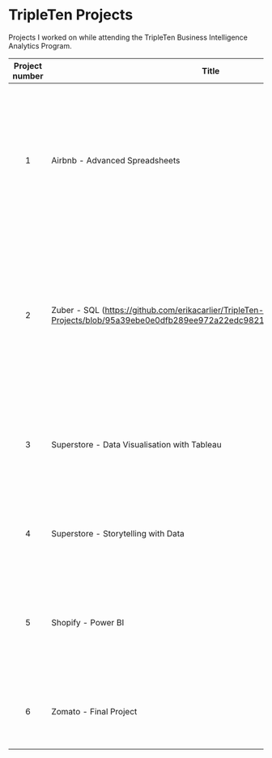 # TripleTen Projects
Projects I worked on while attending the TripleTen Business Intelligence Analytics Program.


| Project number | Title | Description |
| :-----------: | ----------- |----------- |
| 1 | Airbnb - Advanced Spreadsheets | The project task was to analyze data from Airbnb and decide which Manhattan neighborhood investors should purchase their next group of short term rentals in. |
| 2 | Zuber - SQL (https://github.com/erikacarlier/TripleTen-Projects/blob/95a39ebe0e0dfb289ee972a22edc98212da2c1bf/Zuber/Zuber.md) | The project task was to use exploratory data analysis in order to compare a single route in different weather conditions for a new ride sharing company in Chicago. |
| 3 | Superstore - Data Visualisation with Tableau | The project task was to review Superstore's operations and increase its profitability in order to avoid bankruptcy. |
| 4 | Superstore - Storytelling with Data | The project task was to help determine the reason for high returns at Superstore. |
| 5 | Shopify - Power BI | The project task was to determine the key factors of successful Shopify apps based on publicly available data. |
| 6 | Zomato - Final Project | The project task was to create a plan to solve an issue within Zomato's business. |
